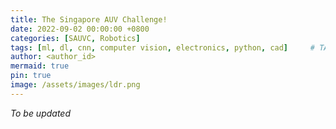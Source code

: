 ```yaml
---
title: The Singapore AUV Challenge!
date: 2022-09-02 00:00:00 +0800
categories: [SAUVC, Robotics]
tags: [ml, dl, cnn, computer vision, electronics, python, cad]     # TAG names should always be lowercase
author: <author_id>
mermaid: true
pin: true
image: /assets/images/ldr.png
---
```


*To be updated*